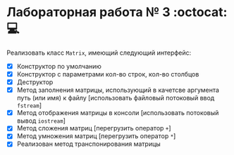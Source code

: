 # Лабораторная работа № 3 :octocat:  :computer:
Реализовать класс `Matrix`, имеющий следующий интерфейс:
  - [x] Конструктор по умолчанию
  - [x] Конструктор с параметрами кол-во строк, кол-во столбцов
  - [x] Деструктор
  - [x] Метод заполнения матрицы, использующий в качетсве аргумента путь (или имя) к файлу [использовать файловый потоковый ввод `fstream`]
  - [x] Метод отображения матрицы в консоли [использовать потоковый вывод `iostream`]
  - [x] Метод сложения матриц [перегрузить оператор `+`]
  - [x] Метод умножения матриц [перегрузить оператор `*`]
  - [x] Реализован метод транспонирования матрицы
